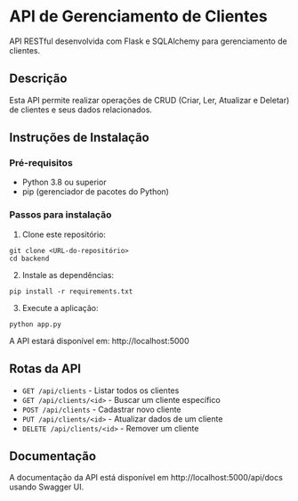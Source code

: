 # API de Gerenciamento de Clientes

API RESTful desenvolvida com Flask e SQLAlchemy para gerenciamento de clientes.

## Descrição

Esta API permite realizar operações de CRUD (Criar, Ler, Atualizar e Deletar) de clientes e seus dados relacionados.

## Instruções de Instalação

### Pré-requisitos
- Python 3.8 ou superior
- pip (gerenciador de pacotes do Python)

### Passos para instalação

1. Clone este repositório:
```
git clone <URL-do-repositório>
cd backend
```

2. Instale as dependências:
```
pip install -r requirements.txt
```

3. Execute a aplicação:
```
python app.py
```

A API estará disponível em: http://localhost:5000

## Rotas da API

- `GET /api/clients` - Listar todos os clientes
- `GET /api/clients/<id>` - Buscar um cliente específico
- `POST /api/clients` - Cadastrar novo cliente
- `PUT /api/clients/<id>` - Atualizar dados de um cliente
- `DELETE /api/clients/<id>` - Remover um cliente

## Documentação

A documentação da API está disponível em http://localhost:5000/api/docs usando Swagger UI.
